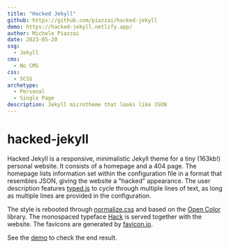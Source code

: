```yaml
---
title: "Hacked Jekyll"
github: https://github.com/piazzai/hacked-jekyll
demo: https://hacked-jekyll.netlify.app/
author: Michele Piazzai
date: 2023-05-20
ssg:
  - Jekyll
cms:
  - No CMS
css:
  - SCSS
archetype:
  - Personal
  - Single Page
description: Jekyll microtheme that looks like JSON
---
```


# hacked-jekyll

Hacked Jekyll is a responsive, minimalistic Jekyll theme for a tiny (163kb!) personal website. It consists of a homepage and a 404 page. The homepage lists information set within the configuration file in a format that resembles JSON, giving the website a "hacked" appearance. The user description features [typed.js](https://mattboldt.com/demos/typed-js/) to cycle through multiple lines of text, as long as multiple lines are provided in the configuration.

The style is rebooted through [normalize.css](https://necolas.github.io/normalize.css/) and based on the [Open Color](https://yeun.github.io/open-color/) library. The monospaced typeface [Hack](https://sourcefoundry.org/hack/) is served together with the website. The favicons are generated by [favicon.io](https://favicon.io/).

See the [demo](https://hacked-jekyll.netlify.app) to check the end result.

